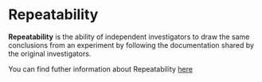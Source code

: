 # Repeatability

**Repeatability** is the ability of independent investigators to draw the same conclusions from an experiment by following the documentation shared by the original investigators.

You can find futher information about Repeatability [here](../../T3.4/L2.Reproducibility.md)
